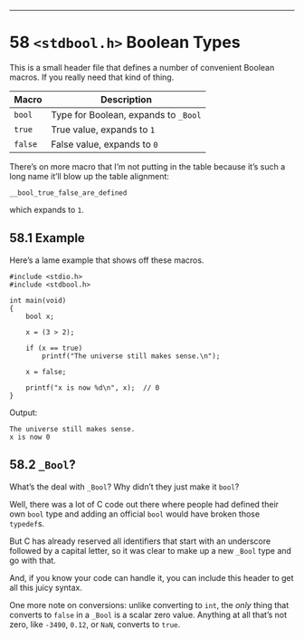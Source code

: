 <body>

<hr>
<h1 data-number="58" id="stdbool"><span class="header-section-number">58</span> <code>&lt;stdbool.h&gt;</code>
Boolean Types</h1>
<p>This is a small header file that defines a number of convenient
Boolean macros. If you really need that kind of thing.</p>
<table>
<thead>
<tr class="header">
<th>Macro</th>
<th>Description</th>
</tr>
</thead>
<tbody>
<tr class="odd">
<td><code>bool</code></td>
<td>Type for Boolean, expands to <code>_Bool</code></td>
</tr>
<tr class="even">
<td><code>true</code></td>
<td>True value, expands to <code>1</code></td>
</tr>
<tr class="odd">
<td><code>false</code></td>
<td>False value, expands to <code>0</code></td>
</tr>
</tbody>
</table>
<p>There’s on more macro that I’m not putting in the table because it’s
such a long name it’ll blow up the table alignment:</p>
<div class="sourceCode" id="cb1199"><pre class="sourceCode c"><code class="sourceCode c"><span id="cb1199-1"><a href="stdbool.html#cb1199-1" aria-hidden="true" tabindex="-1"></a>__bool_true_false_are_defined</span></code></pre></div>
<p>which expands to <code>1</code>.</p>
<h2 data-number="58.1" id="example-135"><span class="header-section-number">58.1</span> Example</h2>
<p>Here’s a lame example that shows off these macros.</p>
<div class="sourceCode" id="cb1200"><pre class="sourceCode numberSource c numberLines"><code class="sourceCode c"><span id="cb1200-1"><a href="stdbool.html#cb1200-1"></a><span class="pp">#include </span><span class="im">&lt;stdio.h&gt;</span></span>
<span id="cb1200-2"><a href="stdbool.html#cb1200-2"></a><span class="pp">#include </span><span class="im">&lt;stdbool.h&gt;</span></span>
<span id="cb1200-3"><a href="stdbool.html#cb1200-3"></a></span>
<span id="cb1200-4"><a href="stdbool.html#cb1200-4"></a><span class="dt">int</span> main<span class="op">(</span><span class="dt">void</span><span class="op">)</span></span>
<span id="cb1200-5"><a href="stdbool.html#cb1200-5"></a><span class="op">{</span></span>
<span id="cb1200-6"><a href="stdbool.html#cb1200-6"></a>    <span class="dt">bool</span> x<span class="op">;</span></span>
<span id="cb1200-7"><a href="stdbool.html#cb1200-7"></a></span>
<span id="cb1200-8"><a href="stdbool.html#cb1200-8"></a>    x <span class="op">=</span> <span class="op">(</span><span class="dv">3</span> <span class="op">&gt;</span> <span class="dv">2</span><span class="op">);</span></span>
<span id="cb1200-9"><a href="stdbool.html#cb1200-9"></a></span>
<span id="cb1200-10"><a href="stdbool.html#cb1200-10"></a>    <span class="cf">if</span> <span class="op">(</span>x <span class="op">==</span> true<span class="op">)</span></span>
<span id="cb1200-11"><a href="stdbool.html#cb1200-11"></a>        printf<span class="op">(</span><span class="st">"The universe still makes sense.</span><span class="sc">\n</span><span class="st">"</span><span class="op">);</span></span>
<span id="cb1200-12"><a href="stdbool.html#cb1200-12"></a></span>
<span id="cb1200-13"><a href="stdbool.html#cb1200-13"></a>    x <span class="op">=</span> false<span class="op">;</span></span>
<span id="cb1200-14"><a href="stdbool.html#cb1200-14"></a></span>
<span id="cb1200-15"><a href="stdbool.html#cb1200-15"></a>    printf<span class="op">(</span><span class="st">"x is now %d</span><span class="sc">\n</span><span class="st">"</span><span class="op">,</span> x<span class="op">);</span>  <span class="co">// 0</span></span>
<span id="cb1200-16"><a href="stdbool.html#cb1200-16"></a><span class="op">}</span></span></code></pre></div>
<p>Output:</p>
<div class="sourceCode" id="cb1201"><pre class="sourceCode default"><code class="sourceCode default"><span id="cb1201-1"><a href="stdbool.html#cb1201-1" aria-hidden="true" tabindex="-1"></a>The universe still makes sense.</span>
<span id="cb1201-2"><a href="stdbool.html#cb1201-2" aria-hidden="true" tabindex="-1"></a>x is now 0</span></code></pre></div>
<h2 data-number="58.2" id="bool"><span class="header-section-number">58.2</span> <code>_Bool</code>?</h2>
<p>What’s the deal with <code>_Bool</code>? Why didn’t they just make it
<code>bool</code>?</p>
<p>Well, there was a lot of C code out there where people had defined
their own <code>bool</code> type and adding an official
<code>bool</code> would have broken those <code>typedef</code>s.</p>
<p>But C has already reserved all identifiers that start with an
underscore followed by a capital letter, so it was clear to make up a
new <code>_Bool</code> type and go with that.</p>
<p>And, if you know your code can handle it, you can include this header
to get all this juicy syntax.</p>
<p>One more note on conversions: unlike converting to <code>int</code>,
the <em>only</em> thing that converts to <code>false</code> in a
<code>_Bool</code> is a scalar zero value. Anything at all that’s not
zero, like <code>-3490</code>, <code>0.12</code>, or <code>NaN</code>,
converts to <code>true</code>.</p>


</body>